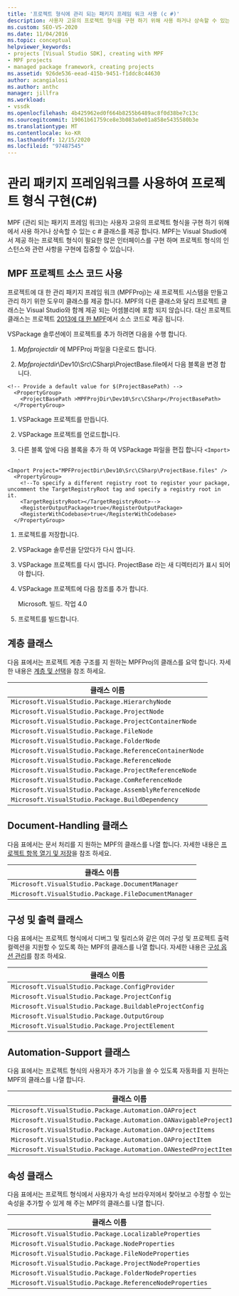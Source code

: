 ```yaml
---
title: '프로젝트 형식에 관리 되는 패키지 프레임 워크 사용 (c #)'
description: 사용자 고유의 프로젝트 형식을 구현 하기 위해 사용 하거나 상속할 수 있는 .NET 클래스를 제공 하는 관리 패키지 프레임 워크에 대해 알아봅니다.
ms.custom: SEO-VS-2020
ms.date: 11/04/2016
ms.topic: conceptual
helpviewer_keywords:
- projects [Visual Studio SDK], creating with MPF
- MPF projects
- managed package framework, creating projects
ms.assetid: 926de536-eead-415b-9451-f1ddc8c44630
author: acangialosi
ms.author: anthc
manager: jillfra
ms.workload:
- vssdk
ms.openlocfilehash: 4b425962ed0f664b8255b6489ac8f0d38be7c13c
ms.sourcegitcommit: 19061b61759ce8e3b083a0e01a858e5435580b3e
ms.translationtype: MT
ms.contentlocale: ko-KR
ms.lasthandoff: 12/15/2020
ms.locfileid: "97487545"
---
```

# <a name="using-the-managed-package-framework-to-implement-a-project-type-c"></a>관리 패키지 프레임워크를 사용하여 프로젝트 형식 구현(C#)
MPF (관리 되는 패키지 프레임 워크)는 사용자 고유의 프로젝트 형식을 구현 하기 위해에서 사용 하거나 상속할 수 있는 c # 클래스를 제공 합니다. MPF는 Visual Studio에서 제공 하는 프로젝트 형식이 필요한 많은 인터페이스를 구현 하며 프로젝트 형식의 인스턴스와 관련 사항을 구현에 집중할 수 있습니다.

## <a name="using-the-mpf-project-source-code"></a>MPF 프로젝트 소스 코드 사용
 프로젝트에 대 한 관리 패키지 프레임 워크 (MPFProj)는 새 프로젝트 시스템을 만들고 관리 하기 위한 도우미 클래스를 제공 합니다. MPF의 다른 클래스와 달리 프로젝트 클래스는 Visual Studio와 함께 제공 되는 어셈블리에 포함 되지 않습니다. 대신 프로젝트 클래스는 프로젝트 [2013에 대 한 MPF](https://github.com/tunnelvisionlabs/MPFProj10)에서 소스 코드로 제공 됩니다.

 VSPackage 솔루션에이 프로젝트를 추가 하려면 다음을 수행 합니다.

1. *Mpfprojectdir* 에 MPFProj 파일을 다운로드 합니다.

2. *Mpfprojectdir*\Dev10\Src\CSharp\ProjectBase.file에서 다음 블록을 변경 합니다.

```
<!-- Provide a default value for $(ProjectBasePath) -->
  <PropertyGroup>
    <ProjectBasePath >MPFProjDir\Dev10\Src\CSharp</ProjectBasePath>
  </PropertyGroup>
```

1. VSPackage 프로젝트를 만듭니다.

2. VSPackage 프로젝트를 언로드합니다.

3. 다른 블록 앞에 다음 블록을 추가 하 여 VSPackage 파일을 편집 합니다 `<Import>` .

```
<Import Project="MPFProjectDir\Dev10\Src\CSharp\ProjectBase.files" />
  <PropertyGroup>
    <!--To specify a different registry root to register your package, uncomment the TargetRegistryRoot tag and specify a registry root in it.
    <TargetRegistryRoot></TargetRegistryRoot>-->
    <RegisterOutputPackage>true</RegisterOutputPackage>
    <RegisterWithCodebase>true</RegisterWithCodebase>
  </PropertyGroup>
```

1. 프로젝트를 저장합니다.

2. VSPackage 솔루션을 닫았다가 다시 엽니다.

3. VSPackage 프로젝트를 다시 엽니다. ProjectBase 라는 새 디렉터리가 표시 되어야 합니다.

4. VSPackage 프로젝트에 다음 참조를 추가 합니다.

     Microsoft. 빌드. 작업 4.0

5. 프로젝트를 빌드합니다.

## <a name="hierarchy-classes"></a>계층 클래스
 다음 표에서는 프로젝트 계층 구조를 지 원하는 MPFProj의 클래스를 요약 합니다. 자세한 내용은 [계층 및 선택](../../extensibility/internals/hierarchies-and-selection.md)을 참조 하세요.

|클래스 이름|
|----------------|
|`Microsoft.VisualStudio.Package.HierarchyNode`|
|`Microsoft.VisualStudio.Package.ProjectNode`|
|`Microsoft.VisualStudio.Package.ProjectContainerNode`|
|`Microsoft.VisualStudio.Package.FileNode`|
|`Microsoft.VisualStudio.Package.FolderNode`|
|`Microsoft.VisualStudio.Package.ReferenceContainerNode`|
|`Microsoft.VisualStudio.Package.ReferenceNode`|
|`Microsoft.VisualStudio.Package.ProjectReferenceNode`|
|`Microsoft.VisualStudio.Package.ComReferenceNode`|
|`Microsoft.VisualStudio.Package.AssemblyReferenceNode`|
|`Microsoft.VisualStudio.Package.BuildDependency`|

## <a name="document-handling-classes"></a>Document-Handling 클래스
 다음 표에서는 문서 처리를 지 원하는 MPF의 클래스를 나열 합니다. 자세한 내용은 [프로젝트 항목 열기 및 저장](../../extensibility/internals/opening-and-saving-project-items.md)을 참조 하세요.

|클래스 이름|
|----------------|
|`Microsoft.VisualStudio.Package.DocumentManager`|
|`Microsoft.VisualStudio.Package.FileDocumentManager`|

## <a name="configuration-and-output-classes"></a>구성 및 출력 클래스
 다음 표에서는 프로젝트 형식에서 디버그 및 릴리스와 같은 여러 구성 및 프로젝트 출력 컬렉션을 지원할 수 있도록 하는 MPF의 클래스를 나열 합니다. 자세한 내용은 [구성 옵션 관리](../../extensibility/internals/managing-configuration-options.md)를 참조 하세요.

|클래스 이름|
|----------------|
|`Microsoft.VisualStudio.Package.ConfigProvider`|
|`Microsoft.VisualStudio.Package.ProjectConfig`|
|`Microsoft.VisualStudio.Package.BuildableProjectConfig`|
|`Microsoft.VisualStudio.Package.OutputGroup`|
|`Microsoft.VisualStudio.Package.ProjectElement`|

## <a name="automation-support-classes"></a>Automation-Support 클래스
 다음 표에서는 프로젝트 형식의 사용자가 추가 기능을 쓸 수 있도록 자동화를 지 원하는 MPF의 클래스를 나열 합니다.

|클래스 이름|
|----------------|
|`Microsoft.VisualStudio.Package.Automation.OAProject`|
|`Microsoft.VisualStudio.Package.Automation.OANavigableProjectItems`|
|`Microsoft.VisualStudio.Package.Automation.OAProjectItems`|
|`Microsoft.VisualStudio.Package.Automation.OAProjectItem`|
|`Microsoft.VisualStudio.Package.Automation.OANestedProjectItem`|

## <a name="properties-classes"></a>속성 클래스
 다음 표에서는 프로젝트 형식에서 사용자가 속성 브라우저에서 찾아보고 수정할 수 있는 속성을 추가할 수 있게 해 주는 MPF의 클래스를 나열 합니다.

|클래스 이름|
|----------------|
|`Microsoft.VisualStudio.Package.LocalizableProperties`|
|`Microsoft.VisualStudio.Package.NodeProperties`|
|`Microsoft.VisualStudio.Package.FileNodeProperties`|
|`Microsoft.VisualStudio.Package.ProjectNodeProperties`|
|`Microsoft.VisualStudio.Package.FolderNodeProperties`|
|`Microsoft.VisualStudio.Package.ReferenceNodeProperties`|
